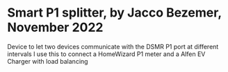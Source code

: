 Smart P1 splitter, by Jacco Bezemer, November 2022
==================================================

Device to let two devices communicate with the DSMR P1 port at different intervals
I use this to connect a HomeWizard P1 meter and a Alfen EV Charger with load balancing

